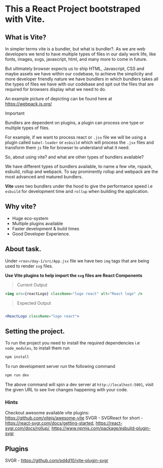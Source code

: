 # This a React Project bootstraped with Vite.

## What is Vite?

In simpler terms vite is a bundler, but what is bundler?. As we are web developers we tend to have multiple types of files in our daily work life, like fonts, images, svgs, javascript, html, and many more to come in future.

But ultimately browser expects us to ship HTML, Javascript, CSS and maybe assets we have within our codebase, to achieve the simplicity and more developer friendly nature we have bundlers in which bundlers takes all the types of files we have with our codebase and spit out the files that are required for browsers display what we need to do.

An example picture of depicting can be found here at https://webpack.js.org/

> [!IMPORTANT]  
> Bundlers are dependent on plugins, a plugin can process one type or multiple types of files.

For example, if we want to process react or `.jsx` file we will be using a plugin called `babel-loader` or `esbuild` which will process the `.jsx` files and transform them `js` file for browser to understand what it need.

So, about using vite? and what are other types of bundlers available?

We have different types of bundlers available, to name a few vite, rspack, esbuild, rollup and webpack. To say prominently rollup and webpack are the most advanced and matured bundlers.

**Vite** uses two bundlers under the hood to give the performance speed i.e `esbuild` for development time and `rollup` when building the application.

## Why vite?

- Huge eco-system
- Multiple plugins available
- Faster development & build times
- Good Developer Experience.

## About task.

Under `<roo>/day-1/src/App.jsx` file we have two `img` tags that are being used to render `svg` files.

**Use Vite plugins to help import the `svg` files are React Components**

> Current Output

```jsx
<img src={reactLogo} className="logo react" alt="React logo" />
```

> Expected Output

```jsx

<ReactLogo className="logo react">

```

## Setting the project.

To run the project you need to install the required dependencies i.e `node_modules`, to install them run

```sh
npm install
```

To run development server run the following command

```sh
npm run dev
```

The above command will spin a dev server at `http://localhost:5001`, visit the given URL to see live changes happening with your code.

### Hints

Checkout awesome available vite plugins: https://github.com/vitejs/awesome-vite
SVGR - SVGReact for short - https://react-svgr.com/docs/getting-started, https://react-svgr.com/docs/rollup/, https://www.npmjs.com/package/esbuild-plugin-svgr

## Plugins

SVGR - https://github.com/pd4d10/vite-plugin-svgr
